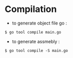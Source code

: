 # Compilation

* to generate object file go :

```text
$ go tool compile main.go
```

* to generate assmebly :

```text
$ go tool compile -S main.go
```

